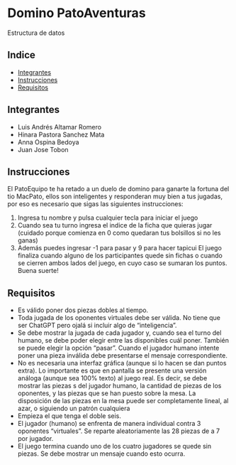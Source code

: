 # Domino PatoAventuras
Estructura de datos

## Indice
- [Integrantes](#integrantes)
- [Instrucciones](#instrucciones)
- [Requisitos](#requisitos)


## Integrantes
- Luis Andrés Altamar Romero
- Hinara Pastora Sanchez Mata
- Anna Ospina Bedoya
- Juan Jose Tobon

## Instrucciones
El PatoEquipo te ha retado a un duelo de domino para ganarte la fortuna del tio MacPato, ellos son inteligentes y responderan muy bien a tus jugadas, por eso es necesario que sigas las siguientes instrucciones:
1) Ingresa tu nombre y pulsa cualquier tecla para iniciar el juego
2) Cuando sea tu turno ingresa el indice de la ficha que quieras jugar (cuidado porque comienza en 0 como quedaran tus bolsillos si no les ganas)
3) Además puedes ingresar -1 para pasar y 9 para hacer tapicui
El juego finaliza cuando alguno de los participantes quede sin fichas o cuando se cierren ambos lados del juego, en cuyo caso se sumaran los puntos. Buena suerte!
## Requisitos
- Es válido poner dos piezas dobles al tiempo.
- Toda jugada de los oponentes virtuales debe ser válida. No tiene que ser ChatGPT pero ojalá si
incluir algo de “inteligencia”.
- Se debe mostrar la jugada de cada jugador y, cuando sea el turno del humano, se debe poder elegir
entre las disponibles cuál poner. También se puede elegir la opción “pasar”. Cuando el jugador
humano intente poner una pieza inválida debe presentarse el mensaje correspondiente.
- No es necesaria una interfaz gráfica (aunque si lo hacen se dan puntos extra). Lo importante es
que en pantalla se presente una versión análoga (aunque sea 100% texto) al juego real. Es decir, se
debe mostrar las piezas s del jugador humano, la cantidad de piezas de los oponentes, y las piezas
que se han puesto sobre la mesa. La disposición de las piezas en la mesa puede ser completamente
lineal, al azar, o siguiendo un patrón cualquiera
- Empieza el que tenga el doble seis.
- El jugador (humano) se enfrenta de manera individual contra 3 oponentes “virtuales”. Se reparte
aleatoriamente las 28 piezas de a 7 por jugador.
- El juego termina cuando uno de los cuatro jugadores se quede sin piezas. Se debe mostrar un
mensaje cuando esto ocurra.

